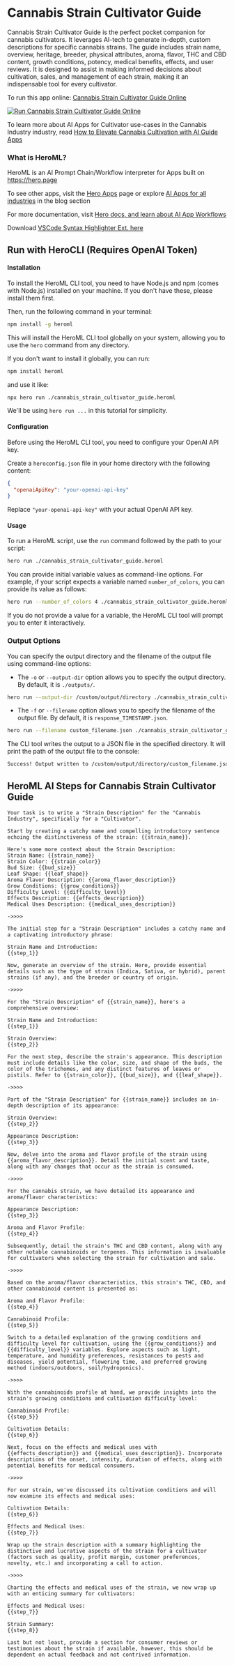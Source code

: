 # Cannabis Strain Cultivator Guide

Cannabis Strain Cultivator Guide is the perfect pocket companion for cannabis cultivators. It leverages AI-tech to generate in-depth, custom descriptions for specific cannabis strains. The guide includes strain name, overview, heritage, breeder, physical attributes, aroma, flavor, THC and CBD content, growth conditions, potency, medical benefits, effects, and user reviews. It is designed to assist in making informed decisions about cultivation, sales, and management of each strain, making it an indispensable tool for every cultivator.

To run this app online: [Cannabis Strain Cultivator Guide Online](https://hero.page/app/cannabis-strain-cultivator-guide-comprehensive-cultivation-guide-for-cannabis/ckyiCxmTvfUGoYXFiNtw)

[![Run Cannabis Strain Cultivator Guide Online](/assets/run.svg)](https://hero.page/app/cannabis-strain-cultivator-guide-comprehensive-cultivation-guide-for-cannabis/ckyiCxmTvfUGoYXFiNtw)

To learn more about AI Apps for Cultivator use-cases in the Cannabis Industry industry, read [How to Elevate Cannabis Cultivation with AI Guide Apps](https://hero.page/blog/ai/cannabis-industry/how-to-elevate-cannabis-cultivation-with-ai-guide-apps/170769)

### What is HeroML?
HeroML is an AI Prompt Chain/Workflow interpreter for Apps built on https://hero.page 

To see other apps, visit the [Hero Apps](https://hero.page/apps) page or explore [AI Apps for all industries](https://hero.page/blog) in the blog section

For more documentation, visit [Hero docs, and learn about AI App Workflows](https://hero.page/tutorials/introduction-to-heroml)

Download [VSCode Syntax Highlighter Ext. here](https://marketplace.visualstudio.com/items?itemName=hero-page.heroml)

## Run with HeroCLI (Requires OpenAI Token)

#### Installation

To install the HeroML CLI tool, you need to have Node.js and npm (comes with Node.js) installed on your machine. If you don't have these, please install them first. 

Then, run the following command in your terminal:

```bash
npm install -g heroml
```

This will install the HeroML CLI tool globally on your system, allowing you to use the `hero` command from any directory.

If you don't want to install it globally, you can run:

```bash
npm install heroml
```

and use it like:

```bash
npx hero run ./cannabis_strain_cultivator_guide.heroml
```

We'll be using `hero run ...` in this tutorial for simplicity.

#### Configuration

Before using the HeroML CLI tool, you need to configure your OpenAI API key. 

Create a `heroconfig.json` file in your home directory with the following content:

```json
{
  "openaiApiKey": "your-openai-api-key"
}
```

Replace `"your-openai-api-key"` with your actual OpenAI API key.

#### Usage

To run a HeroML script, use the `run` command followed by the path to your script:

```bash
hero run ./cannabis_strain_cultivator_guide.heroml
```

You can provide initial variable values as command-line options. For example, if your script expects a variable named `number_of_colors`, you can provide its value as follows:

```bash
hero run --number_of_colors 4 ./cannabis_strain_cultivator_guide.heroml
```

If you do not provide a value for a variable, the HeroML CLI tool will prompt you to enter it interactively.

### Output Options

You can specify the output directory and the filename of the output file using command-line options:

- The `-o` or `--output-dir` option allows you to specify the output directory. By default, it is `./outputs/`.

```bash
hero run --output-dir /custom/output/directory ./cannabis_strain_cultivator_guide.heroml
```

- The `-f` or `--filename` option allows you to specify the filename of the output file. By default, it is `response_TIMESTAMP.json`.

```bash
hero run --filename custom_filename.json ./cannabis_strain_cultivator_guide.heroml
```

The CLI tool writes the output to a JSON file in the specified directory. It will print the path of the output file to the console:

```bash
Success! Output written to /custom/output/directory/custom_filename.json
```


## HeroML AI Steps for Cannabis Strain Cultivator Guide
```
Your task is to write a "Strain Description" for the "Cannabis Industry", specifically for a "Cultivator". 

Start by creating a catchy name and compelling introductory sentence echoing the distinctiveness of the strain: {{strain_name}}. 

Here's some more context about the Strain Description:
Strain Name: {{strain_name}}
Strain Color: {{strain_color}}
Bud Size: {{bud_size}}
Leaf Shape: {{leaf_shape}}
Aroma Flavor Description: {{aroma_flavor_description}}
Grow Conditions: {{grow_conditions}}
Difficulty Level: {{difficulty_level}}
Effects Description: {{effects_description}}
Medical Uses Description: {{medical_uses_description}}

->>>>

The initial step for a "Strain Description" includes a catchy name and a captivating introductory phrase:

Strain Name and Introduction:
{{step_1}}

Now, generate an overview of the strain. Here, provide essential details such as the type of strain (Indica, Sativa, or hybrid), parent strains (if any), and the breeder or country of origin.

->>>>

For the "Strain Description" of {{strain_name}}, here's a comprehensive overview:

Strain Name and Introduction:
{{step_1}}

Strain Overview:
{{step_2}}

For the next step, describe the strain's appearance. This description must include details like the color, size, and shape of the buds, the color of the trichomes, and any distinct features of leaves or pistils. Refer to {{strain_color}}, {{bud_size}}, and {{leaf_shape}}.

->>>>

Part of the "Strain Description" for {{strain_name}} includes an in-depth description of its appearance:

Strain Overview:
{{step_2}}

Appearance Description:
{{step_3}}

Now, delve into the aroma and flavor profile of the strain using {{aroma_flavor_description}}. Detail the initial scent and taste, along with any changes that occur as the strain is consumed.

->>>>

For the cannabis strain, we have detailed its appearance and aroma/flavor characteristics:

Appearance Description:
{{step_3}}

Aroma and Flavor Profile:
{{step_4}}

Subsequently, detail the strain's THC and CBD content, along with any other notable cannabinoids or terpenes. This information is invaluable for cultivators when selecting the strain for cultivation and sale.

->>>>

Based on the aroma/flavor characteristics, this strain's THC, CBD, and other cannabinoid content is presented as:

Aroma and Flavor Profile:
{{step_4}}

Cannabinoid Profile:
{{step_5}}

Switch to a detailed explanation of the growing conditions and difficulty level for cultivation, using the {{grow_conditions}} and {{difficulty_level}} variables. Explore aspects such as light, temperature, and humidity preferences, resistances to pests and diseases, yield potential, flowering time, and preferred growing method (indoors/outdoors, soil/hydroponics).

->>>>

With the cannabinoids profile at hand, we provide insights into the strain's growing conditions and cultivation difficulty level:

Cannabinoid Profile:
{{step_5}}

Cultivation Details:
{{step_6}}

Next, focus on the effects and medical uses with {{effects_description}} and {{medical_uses_description}}. Incorporate descriptions of the onset, intensity, duration of effects, along with potential benefits for medical consumers.

->>>>

For our strain, we've discussed its cultivation conditions and will now examine its effects and medical uses:

Cultivation Details:
{{step_6}}

Effects and Medical Uses:
{{step_7}}

Wrap up the strain description with a summary highlighting the distinctive and lucrative aspects of the strain for a cultivator (factors such as quality, profit margin, customer preferences, novelty, etc.) and incorporating a call to action.

->>>>

Charting the effects and medical uses of the strain, we now wrap up with an enticing summary for cultivators:

Effects and Medical Uses:
{{step_7}}

Strain Summary:
{{step_8}}

Last but not least, provide a section for consumer reviews or testimonies about the strain if available, however, this should be dependent on actual feedback and not contrived information.


```

